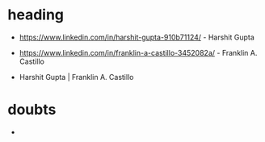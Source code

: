 # heading

- https://www.linkedin.com/in/harshit-gupta-910b71124/ - Harshit Gupta

- https://www.linkedin.com/in/franklin-a-castillo-3452082a/ - Franklin A. Castillo



- Harshit Gupta  |  Franklin A. Castillo  


# doubts

- 
